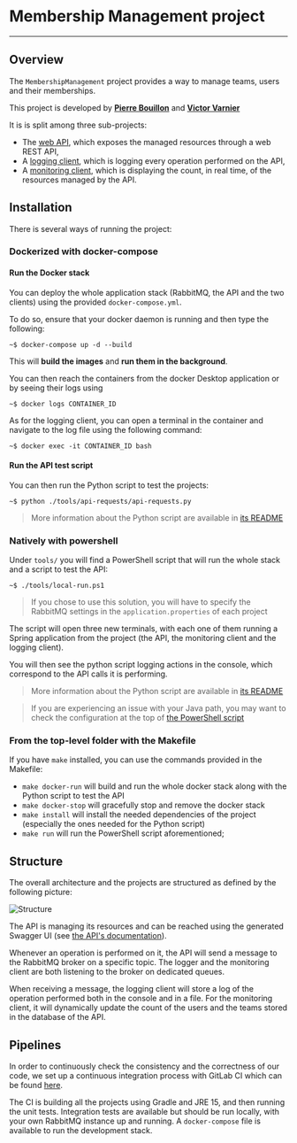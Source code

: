 # Membership Management project

---

## Overview

The `MembershipManagement` project provides a way to manage teams, users and
their memberships.

This project is developed by **[Pierre Bouillon](https://www.linkedin.com/in/pierre-bouillon/)**
and **[Victor Varnier](https://www.linkedin.com/in/victor-varnier/)**

It is is split among three sub-projects:

- The [web API](./membership-management), which exposes the managed resources
  through a web REST API,
- A [logging client](./rabbitmq-clients/logger), which is logging every
  operation performed on the API,
- A [monitoring client](./rabbitmq-clients/monitoring), which is displaying the
  count, in real time, of the resources managed by the API.

## Installation

There is several ways of running the project:

### Dockerized with docker-compose

#### Run the Docker stack

You can deploy the whole application stack (RabbitMQ, the API and the two
clients) using the provided `docker-compose.yml`.

To do so, ensure that your docker daemon is running and then type the following:

```console
~$ docker-compose up -d --build
```

This will **build the images** and **run them in the background**.

You can then reach the containers from the docker Desktop application or by
seeing their logs using

```console
~$ docker logs CONTAINER_ID
```

As for the logging client, you can open a terminal in the container and navigate
to the log file using the following command:

```console
~$ docker exec -it CONTAINER_ID bash
```

#### Run the API test script

You can then run the Python script to test the projects:

```console
~$ python ./tools/api-requests/api-requests.py
```

> More information about the Python script are available in
> [its README](./tools/api-requests)

### Natively with powershell

Under `tools/` you will find a PowerShell script that will run the whole stack
and a script to test the API:

```console
~$ ./tools/local-run.ps1
```

> If you chose to use this solution, you will have to specify the RabbitMQ
> settings in the `application.properties` of each project

The script will open three new terminals, with each one of them running a
Spring application from the project (the API, the monitoring client and the
logging client).

You will then see the python script logging actions in the console, which
correspond to the API calls it is performing.

> More information about the Python script are available in
> [its README](./tools/api-requests)

> If you are experiencing an issue with your Java path, you may want
> to check the configuration at the top of
> [the PowerShell script](./tools/local-run.ps1)

### From the top-level folder with the Makefile

If you have `make` installed, you can use the commands provided in the Makefile:

- `make docker-run` will build and run the whole docker stack along with the
  Python script to test the API
- `make docker-stop` will gracefully stop and remove the docker stack
- `make install` will install the needed dependencies of the project  
  (especially the ones needed for the Python script)
- `make run` will run the PowerShell script aforementioned;

## Structure

The overall architecture and the projects are structured as defined by the
following picture:

![Structure](./docs/images/overview.png)

The API is managing its resources and can be reached using the generated Swagger
UI (see [the API's documentation](./membership-management/README.md)).

Whenever an operation is performed on it, the API will send a message to the
RabbitMQ broker on a specific topic. The logger and the monitoring client are
both listening to the broker on dedicated queues.

When receiving a message, the logging client will store a log of the operation
performed both in the console and in a file. For the monitoring client, it will
dynamically update the count of the users and the teams stored in the database
of the API.

## Pipelines

In order to continuously check the consistency and the correctness of our code,
we set up a continuous integration process with GitLab CI which can be found
[here](https://gitlab.telecomnancy.univ-lorraine.fr/sdisapp2021/membership-management/-/pipelines).

The CI is building all the projects using Gradle and JRE 15, and then running
the unit tests. Integration tests are available but should be run locally, with
your own RabbitMQ instance up and running. A `docker-compose` file is available
to run the development stack.
